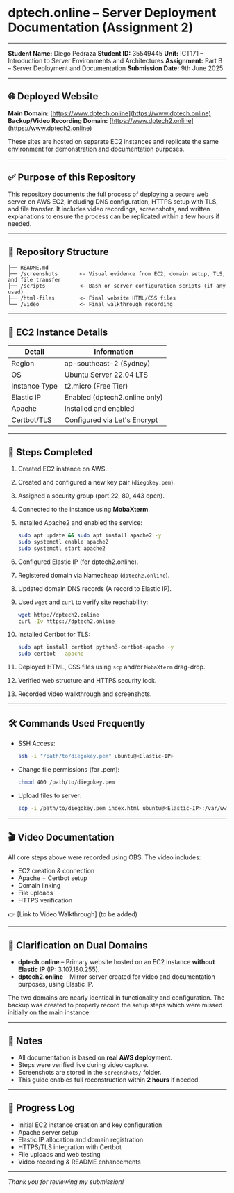 # dptech.online – Server Deployment Documentation (Assignment 2)

---

**Student Name:** Diego Pedraza
**Student ID:** 35549445
**Unit:** ICT171 – Introduction to Server Environments and Architectures
**Assignment:** Part B – Server Deployment and Documentation
**Submission Date:** 9th June 2025

---

## 🌐 Deployed Website

**Main Domain:** [https://www.dptech.online](https://www.dptech.online)
**Backup/Video Recording Domain:** [https://www.dptech2.online](https://www.dptech2.online)

These sites are hosted on separate EC2 instances and replicate the same environment for demonstration and documentation purposes.

---

## ✅ Purpose of this Repository

This repository documents the full process of deploying a secure web server on AWS EC2, including DNS configuration, HTTPS setup with TLS, and file transfer. It includes video recordings, screenshots, and written explanations to ensure the process can be replicated within a few hours if needed.

---

## 📁 Repository Structure

```
├── README.md
├── /screenshots       <- Visual evidence from EC2, domain setup, TLS, and file transfer
├── /scripts           <- Bash or server configuration scripts (if any used)
├── /html-files        <- Final website HTML/CSS files
└── /video             <- Final walkthrough recording
```

---

## 🚀 EC2 Instance Details

| Detail        | Information                   |
| ------------- | ----------------------------- |
| Region        | ap-southeast-2 (Sydney)       |
| OS            | Ubuntu Server 22.04 LTS       |
| Instance Type | t2.micro (Free Tier)          |
| Elastic IP    | Enabled (dptech2.online only) |
| Apache        | Installed and enabled         |
| Certbot/TLS   | Configured via Let's Encrypt  |

---

## 📝 Steps Completed

1. Created EC2 instance on AWS.
2. Created and configured a new key pair (`diegokey.pem`).
3. Assigned a security group (port 22, 80, 443 open).
4. Connected to the instance using **MobaXterm**.
5. Installed Apache2 and enabled the service:

   ```bash
   sudo apt update && sudo apt install apache2 -y
   sudo systemctl enable apache2
   sudo systemctl start apache2
   ```
6. Configured Elastic IP (for dptech2.online).
7. Registered domain via Namecheap (`dptech2.online`).
8. Updated domain DNS records (A record to Elastic IP).
9. Used `wget` and `curl` to verify site reachability:

   ```bash
   wget http://dptech2.online
   curl -Iv https://dptech2.online
   ```
10. Installed Certbot for TLS:

    ```bash
    sudo apt install certbot python3-certbot-apache -y
    sudo certbot --apache
    ```
11. Deployed HTML, CSS files using `scp` and/or `MobaXterm` drag-drop.
12. Verified web structure and HTTPS security lock.
13. Recorded video walkthrough and screenshots.

---

## 🛠 Commands Used Frequently

* SSH Access:

  ```bash
  ssh -i "/path/to/diegokey.pem" ubuntu@<Elastic-IP>
  ```
* Change file permissions (for .pem):

  ```bash
  chmod 400 /path/to/diegokey.pem
  ```
* Upload files to server:

  ```bash
  scp -i /path/to/diegokey.pem index.html ubuntu@<Elastic-IP>:/var/www/html/
  ```

---

## 🎬 Video Documentation

All core steps above were recorded using OBS.
The video includes:

* EC2 creation & connection
* Apache + Certbot setup
* Domain linking
* File uploads
* HTTPS verification

👉 \[Link to Video Walkthrough] (to be added)

---

## 🔁 Clarification on Dual Domains

* **dptech.online** – Primary website hosted on an EC2 instance **without Elastic IP** (IP: 3.107.180.255).
* **dptech2.online** – Mirror server created for video and documentation purposes, using Elastic IP.

The two domains are nearly identical in functionality and configuration. The backup was created to properly record the setup steps which were missed initially on the main instance.

---

## 📌 Notes

* All documentation is based on **real AWS deployment**.
* Steps were verified live during video capture.
* Screenshots are stored in the `screenshots/` folder.
* This guide enables full reconstruction within **2 hours** if needed.

---

## 📅 Progress Log

* Initial EC2 instance creation and key configuration
* Apache server setup
* Elastic IP allocation and domain registration
* HTTPS/TLS integration with Certbot
* File uploads and web testing
* Video recording & README enhancements

---

*Thank you for reviewing my submission!*
